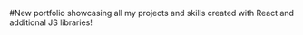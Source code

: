 #New portfolio showcasing all my projects and skills created with React and additional JS libraries!
